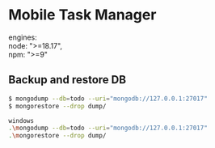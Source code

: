 # Mobile Task Manager

engines: <br />
node: ">=18.17", <br />
npm: ">=9"

## Backup and restore DB

```bash
$ mongodump --db=todo --uri="mongodb://127.0.0.1:27017"
$ mongorestore --drop dump/

windows
.\mongodump --db=todo --uri="mongodb://127.0.0.1:27017"
.\mongorestore --drop dump/
```
